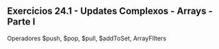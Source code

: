 <h2>Exercicios 24.1 - Updates Complexos - Arrays - Parte I</h2>

<p>Operadores $push, $pop, $pull, $addToSet, ArrayFIlters
</p>



